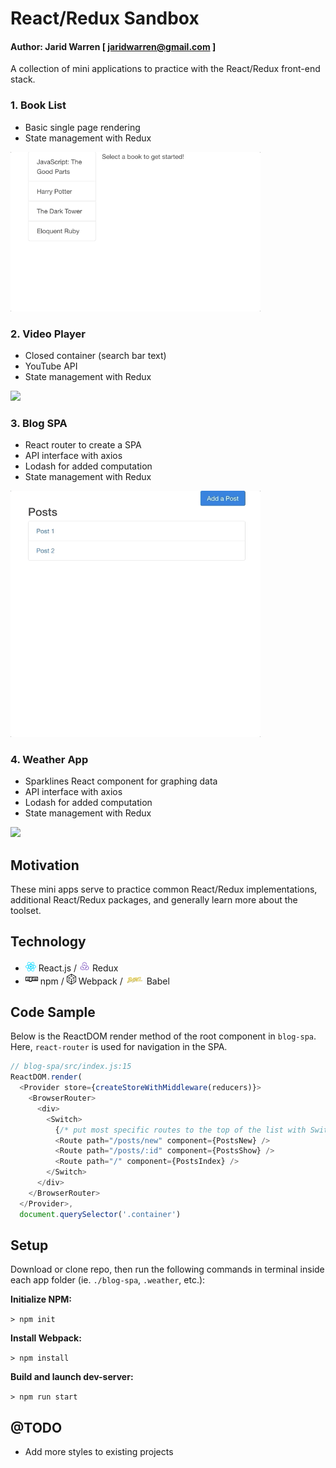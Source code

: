 # React/Redux Sandbox

#### Author: Jarid Warren [ <jaridwarren@gmail.com> ]

A collection of mini applications to practice with the React/Redux front-end stack.

### 1. Book List

- Basic single page rendering
- State management with Redux

<img src="./readme-images/demos/book-list-demo.gif" width="400">

### 2. Video Player

- Closed container (search bar text)
- YouTube API
- State management with Redux

<img src="./readme-images/demos/video-player-demo.gif" width="400">

### 3. Blog SPA

- React router to create a SPA
- API interface with axios
- Lodash for added computation
- State management with Redux

<img src="./readme-images/demos/blog-spa-demo.gif" width="400">

### 4. Weather App

- Sparklines React component for graphing data
- API interface with axios
- Lodash for added computation
- State management with Redux

<img src="./readme-images/demos/weather-demo.gif" width="600">

## Motivation

These mini apps serve to practice common React/Redux implementations, additional React/Redux packages, and generally learn more about the toolset.

## Technology

- <img src="./readme-images/logos/react.svg" width="17"> React.js / <img src="./readme-images/logos/redux.svg" width="17">  Redux
- <img src="./readme-images/logos/npm.svg" width="20"> npm / <img src="./readme-images/logos/webpack.svg" width="15">  Webpack / <img src="./readme-images/logos/babel.svg" width="30"> Babel

## Code Sample

Below is the ReactDOM render method of the root component in `blog-spa`. Here, `react-router` is used for navigation in the SPA.

```javascript
// blog-spa/src/index.js:15
ReactDOM.render(
  <Provider store={createStoreWithMiddleware(reducers)}>
    <BrowserRouter>
      <div>
        <Switch>
          {/* put most specific routes to the top of the list with Switch */}
          <Route path="/posts/new" component={PostsNew} />
          <Route path="/posts/:id" component={PostsShow} />
          <Route path="/" component={PostsIndex} />
        </Switch>
      </div>
    </BrowserRouter>
  </Provider>,
  document.querySelector('.container')
```

## Setup
Download or clone repo, then run the following commands in terminal inside each app folder (ie. `./blog-spa`, `.weather`, etc.):

**Initialize NPM:**

`> npm init` 

**Install Webpack:**

`> npm install`

**Build and launch dev-server:**

`> npm run start`

## @TODO

* Add more styles to existing projects

